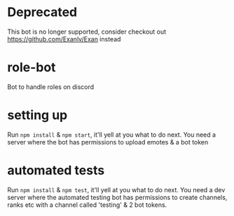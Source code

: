 # Deprecated
This bot is no longer supported, consider checkout out https://github.com/Exanlv/Exan instead

# role-bot
Bot to handle roles on discord

# setting up
Run `npm install` & `npm start`, it'll yell at you what to do next. You need a server where the bot has permissions to upload emotes & a bot token

# automated tests
Run `npm install` & `npm test`, it'll yell at you what to do next. You need a dev server where the automated testing bot has permissions to create channels, ranks etc with a channel called 'testing' & 2 bot tokens.

